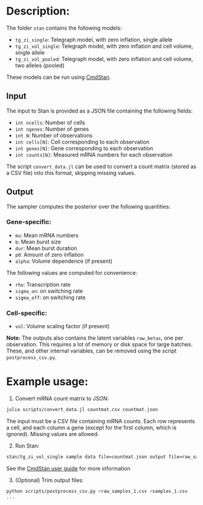 # Description:

The folder `stan` contains the following models:
* `tg_zi_single`: Telegraph model, with zero inflation, single allele
* `tg_zi_vol_single`: Telegraph model, with zero inflation and cell volume, single allele
* `tg_zi_vol_pooled`: Telegraph model, with zero inflation and cell volume, two alleles (pooled)

These models can be run using [CmdStan](https://mc-stan.org/users/interfaces/cmdstan). 

## Input
The input to Stan is provided as a JSON file containing the following fields:
* `int ncells`: Number of cells
* `int ngenes`: Number of genes
* `int N`: Number of observations
* `int cells[N]`: Cell corresponding to each observation
* `int genes[N]`: Gene corresponding to each observation
* `int counts[N]`: Measured mRNA numbers for each observation

The script `convert_data.jl` can be used to convert a count matrix (stored as a CSV file) into this format, skipping missing values.

## Output
The sampler computes the posterior over the following quantities:
### Gene-specific:
* `mu`: Mean mRNA numbers
* `b`: Mean burst size
* `dur`: Mean burst duration
* `p0`: Amount of zero inflation
* `alpha`: Volume dependence (if present)

The following values are computed for convenience:
* `rho`: Transcription rate
* `sigma_on`: on switching rate
* `sigma_off`: on switching rate

### Cell-specific:
* `vol`: Volume scaling factor (if present)

**Note:** The outputs also contains the latent variables `raw_betas`, one per observation. This requires a lot of memory or disk space for large batches. These, and other internal variables, can be removed  using the script `postprocess_csv.py`.

# Example usage:

1. Convert mRNA count matrix to JSON:

```bash
julia scripts/convert_data.jl countmat.csv countmat.json
```

The input must be a CSV file containing mRNA counts. Each row represents a cell, and each column a gene (except for the first column, which is ignored). Missing values are allowed.

2. Run Stan:

```bash
stan/tg_zi_vol_single sample data file=countmat.json output file=raw_samples.csv
```

See the [CmdStan user guide](https://mc-stan.org/docs/cmdstan-guide/index.html) for more information

3. (Optional) Trim output files:

```bash
python scripts/postprocess_csv.py <raw_samples_1.csv >samples_1.csv
...
```
